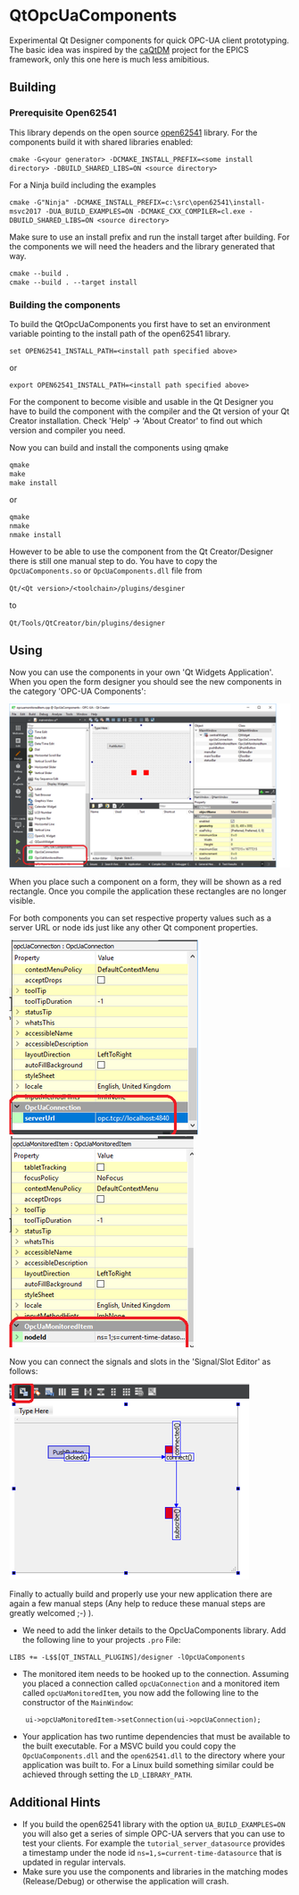 # QtOpcUaComponents

Experimental Qt Designer components for quick OPC-UA client prototyping. The
basic idea was inspired by the
[caQtDM](http://epics.web.psi.ch/software/caqtdm/) project for the EPICS
framework, only this one here is much less amibitious.

## Building

### Prerequisite Open62541
This library depends on the open source [open62541](https://open62541.org/)
library. For the components build it with shared libraries enabled:

```
cmake -G<your generator> -DCMAKE_INSTALL_PREFIX=<some install directory> -DBUILD_SHARED_LIBS=ON <source directory>
```

For a Ninja build including the examples

```
cmake -G"Ninja" -DCMAKE_INSTALL_PREFIX=c:\src\open62541\install-msvc2017 -DUA_BUILD_EXAMPLES=ON -DCMAKE_CXX_COMPILER=cl.exe -DBUILD_SHARED_LIBS=ON <source directory>
```

Make sure to use an install prefix and run the install target after building.
For the components we will need the headers and the library generated that way.

```
cmake --build .
cmake --build . --target install
```

### Building the components

To build the QtOpcUaComponents you first have to set an environment variable
pointing to the install path of the open62541 library.

```
set OPEN62541_INSTALL_PATH=<install path specified above>
```

or

```
export OPEN62541_INSTALL_PATH=<install path specified above>
```

For the component to become visible and usable in the Qt Designer you have to
build the component with the compiler and the Qt version of your Qt Creator
installation. Check 'Help' -> 'About Creator' to find out which version and
compiler you need.

Now you can build and install the components using qmake

```
qmake
make
make install
```

or
```
qmake
nmake
nmake install
```

However to be able to use the component from the Qt Creator/Designer there is
still one manual step to do. You have to copy the `OpcUaComponents.so` or
`OpcUaComponents.dll` file from

`Qt/<Qt version>/<toolchain>/plugins/desginer`

to

`Qt/Tools/QtCreator/bin/plugins/designer`

## Using

Now you can use the components in your own 'Qt Widgets Application'. When you
open the form designer you should see the new components in the category
'OPC-UA Components':

![New components](doc/components_in_designer.png)

When you place such a component on a form, they will be shown as a red
rectangle. Once you compile the application these rectangles are no longer
visible.

For both components you can set respective property values such as a server URL
or node ids just like any other Qt component properties.

![Properties Connection](doc/properties_opc_ua_connection.png)
![Properties Monitored Item](doc/properties_opc_ua_monitored_item.png)

Now you can connect the signals and slots in the 'Signal/Slot Editor' as follows:

![Signal/Slot connections](doc/connection_example.png)

Finally to actually build and properly use your new application there are again
a few manual steps (Any help to reduce these manual steps are greatly welcomed
;-) ).

* We need to add the linker details to the OpcUaComponents library. Add the
  following line to your projects `.pro` File:

```
LIBS += -L$$[QT_INSTALL_PLUGINS]/designer -lOpcUaComponents
```

* The monitored item needs to be hooked up to the connection. Assuming you
  placed a connection called `opcUaConnection` and a monitored item called
  `opcUaMonitoredItem`, you now add the following line to the constructor of
  the `MainWindow`:

```
    ui->opcUaMonitoredItem->setConnection(ui->opcUaConnection);

```

* Your application has two runtime dependencies that must be available to the
  built executable. For a MSVC build you could copy the `OpcUaComponents.dll`
  and the `open62541.dll` to the directory where your application was built to.
  For a Linux build something similar could be achieved through setting the
  `LD_LIBRARY_PATH`.

## Additional Hints

* If you build the open62541 library with the option `UA_BUILD_EXAMPLES=ON` you
  will also get a series of simple OPC-UA servers that you can use to test your
  clients. For example the `tutorial_server_datasource` provides a timestamp
  under the node id `ns=1,s=current-time-datasource` that is updated in regular
  intervals.
* Make sure you use the components and libraries in the matching modes
  (Release/Debug) or otherwise the application will crash.

